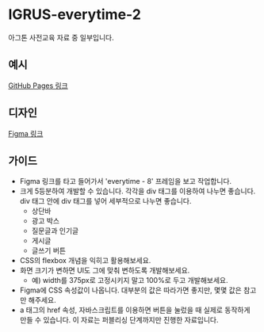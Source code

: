# IGRUS-everytime-2
아그톤 사전교육 자료 중 일부입니다.

## 예시
<a href="https://yun-yeojun.github.io/IGRUS-everytime-2/">GitHub Pages 링크</a>

## 디자인
<a href="https://www.figma.com/design/36vsow1Kosov7xB0I39NCX/%5BIGRUS%5D%5B%EC%95%84%EA%B7%B8%ED%86%A4-%EC%8B%A4%EC%A0%84%EC%95%95%EC%B6%95%EC%BA%A0%ED%94%84%5D-UI_everytime?node-id=0-1&m=dev&t=Dcn247vJbBt4e7cb-1">Figma 링크</a>

## 가이드
- Figma 링크를 타고 들어가서 'everytime - 8' 프레임을 보고 작업합니다.
- 크게 5등분하여 개발할 수 있습니다. 각각을 div 태그를 이용하여 나누면 좋습니다. div 태그 안에 div 태그를 넣어 세부적으로 나누면 좋습니다.
    - 상단바
    - 광고 박스
    - 질문글과 인기글
    - 게시글
    - 글쓰기 버튼
- CSS의 flexbox 개념을 익히고 활용해보세요.
- 화면 크기가 변하면 UI도 그에 맞춰 변하도록 개발해보세요.
    - 예) width를 375px로 고정시키지 말고 100%로 두고 개발해보세요.
- Figma에 CSS 속성값이 나옵니다. 대부분의 값은 따라가면 좋지만, 몇몇 값은 참고만 해주세요.
- a 태그의 href 속성, 자바스크립트를 이용하면 버튼을 눌렀을 때 실제로 동작하게 만들 수 있습니다. 이 자료는 퍼블리싱 단계까지만 진행한 자료입니다.